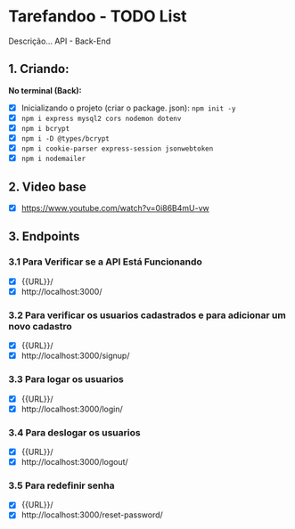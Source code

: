 # Tarefandoo - TODO List
Descrição... API - Back-End

## 1. Criando:
**No terminal (Back):**
- [x] Inicializando o projeto (criar o package. json): `npm init -y`
- [x] `npm i express mysql2 cors nodemon dotenv`
- [x] `npm i bcrypt`
- [x] `npm i -D @types/bcrypt`
- [x] `npm i cookie-parser express-session jsonwebtoken`
- [x] `npm i nodemailer`

## 2. Video base
- [x] https://www.youtube.com/watch?v=0i86B4mU-vw
      
## 3. Endpoints
### 3.1 Para Verificar se a API Está Funcionando
- [x] {{URL}}/
- [x] http://localhost:3000/

### 3.2 Para verificar os usuarios cadastrados e para adicionar um novo cadastro
- [x] {{URL}}/
- [x] http://localhost:3000/signup/

### 3.3 Para logar os usuarios 
- [x] {{URL}}/
- [x] http://localhost:3000/login/

### 3.4 Para deslogar os usuarios 
- [x] {{URL}}/
- [x] http://localhost:3000/logout/

### 3.5 Para redefinir senha 
- [x] {{URL}}/
- [x] http://localhost:3000/reset-password/
